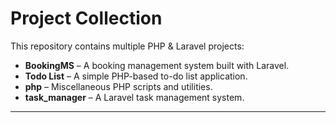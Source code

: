 # Project Collection

This repository contains multiple PHP & Laravel projects:

* **BookingMS** – A booking management system built with Laravel.
* **Todo List** – A simple PHP-based to-do list application.
* **php** – Miscellaneous PHP scripts and utilities.
* **task\_manager** – A Laravel task management system.

---



